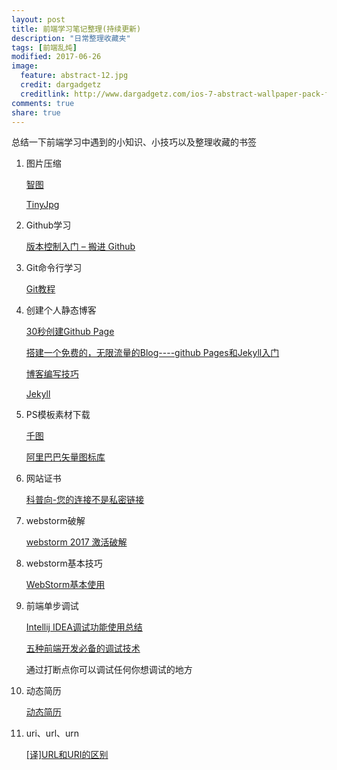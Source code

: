 ```yaml
---
layout: post
title: 前端学习笔记整理(持续更新)
description: "日常整理收藏夹"
tags: [前端乱炖]
modified: 2017-06-26
image:
  feature: abstract-12.jpg
  credit: dargadgetz
  creditlink: http://www.dargadgetz.com/ios-7-abstract-wallpaper-pack-for-iphone-5-and-ipod-touch-retina/
comments: true
share: true
---
```


总结一下前端学习中遇到的小知识、小技巧以及整理收藏的书签

1. 图片压缩

   [智图](http://zhitu.isux.us/)

   [TinyJpg](https://tinyjpg.com/)

2. Github学习

   [版本控制入门 – 搬进 Github](http://www.imooc.com/learn/390)

<!--more-->

3. Git命令行学习

   [Git教程](http://www.liaoxuefeng.com/wiki/0013739516305929606dd18361248578c67b8067c8c017b000)

4. 创建个人静态博客

   [30秒创建Github Page](http://www.hacke2.cn/create-github-page/)

   [搭建一个免费的，无限流量的Blog----github Pages和Jekyll入门](http://www.ruanyifeng.com/blog/2012/08/blogging_with_jekyll.html)

   [博客编写技巧](https://mmistakes.github.io/hpstr-jekyll-theme/)

   [Jekyll](http://jekyllcn.com/)

5. PS模板素材下载

   [千图](http://www.58pic.com/)

   [阿里巴巴矢量图标库](http://www.iconfont.cn/)

6. 网站证书

   [科普向-您的连接不是私密链接](http://tieba.baidu.com/p/4788140035)

7. webstorm破解

   [webstorm 2017 激活破解](http://blog.csdn.net/it_talk/article/details/52448597)

8. webstorm基本技巧

   [WebStorm基本使用](http://blog.csdn.net/juvary/article/details/51176168)

9. 前端单步调试

   [Intellij IDEA调试功能使用总结](http://www.cnblogs.com/Bowu/p/4026117.html)

   [五种前端开发必备的调试技术](http://blog.csdn.net/coslay/article/details/49309269)
  
   通过打断点你可以调试任何你想调试的地方

10. 动态简历

    [动态简历](https://qianlongo.github.io/resume-native/dist/)

11. uri、url、urn

    [[译]URL和URI的区别](http://www.cnblogs.com/hust-ghtao/p/4724885.html)   